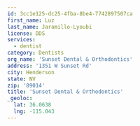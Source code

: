 ```yaml
---
id: 3cc1e125-dc25-4fba-8be4-7742897507ca
first_name: Luz
last_name: Jaramillo-Lyoubi
license: DDS
services:
  - dentist
category: Dentists
org_name: 'Sunset Dental & Orthodontics'
address: '1351 W Sunset Rd'
city: Henderson
state: NV
zip: '89014'
title: 'Sunset Dental & Orthodontics'
_geoloc:
  lat: 36.0638
  lng: -115.043
---
```

